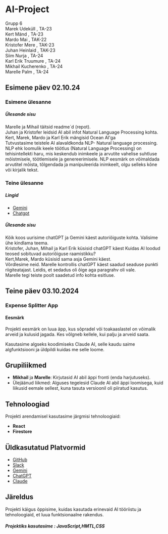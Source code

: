 # AI-Project
Grupp 6 <br>
Marek Udeküll , TA-23 <br>
Kert Mänd , TA-23 <br>
Mardo Mai , TAK-22 <br>
Kristofer Mere , TAK-23 <br>
Juhan Heinlaid , TAK-23 <br>
Siim Nurja , TA-24 <br>
Karl Erik Truumure , TA-24 <br>
Mikhail Kucherenko , TA-24 <br>
Marelle Palm , TA-24 <br>
<p> 
  <h2>Esimene päev 02.10.24</h2>

 <h3>Esimene ülesanne</h3>
  <h5>Ülesande sisu</h5>
  Marelle ja Mihail täitsid readme´d (repot). <br>
  Juhan ja Kristofer leidsid AI abil infot Natural Language Processing kohta. <br>
  Kert, Marek, Mardo ja Karl Erik mängisid Ocean AI'ga<br>
  Tutvustasime teistele AI alavaldkonda NLP- Natural language processing. <br>
NLP ehk loomulik keele töötlus (Natural Language Processing) on tehisintellekti haru, mis keskendub inimkeele ja arvutite vahelise suhtluse mõistmisele, töötlemisele ja genereerimisele. NLP eesmärk on võimaldada arvutitel mõista, tõlgendada ja manipuleerida inimkeelt, olgu selleks kõne või kirjalik tekst. <br>
</p>
<p> 
  <h3>Teine ülesanne</h3>
    <h5>Lingid</h5>
 <ul> 
   <li> <a href= "https://gemini.google.com/app"> Gemini</a> </li>
  <li> <a href = "https://openai.com/chatgpt/"> Chatgpt</a> </li>
 </ul>  
  <h5>Ülesande sisu</h5>
Kõik koos uurisime chatGPT ja Gemini käest autoriõiguste kohta. Valisime ühe kindlama teema.<br>
Kristofer, Juhan, Mihail ja Karl Erik küsisid chatGPT käest Kuidas AI loodud teosed sobituvad autoriõiguse raamistikku? <br>
Kert,Marek, Mardo küsisid sama asja Gemini käest. <br>
Võrdlesime neid. Marelle kontrollis chatGPT käest saadud seaduse punkti riigiteatajast. Leidis, et sedadus oli õige aga paragrahv oli vale. <br>
Marelle tegi teiste poolt saadetud info kohta esitluse. 
</p>
<p>
  <h2>Teine päev 03.10.2024</h2>
  <h3>Expense Splitter App</h3>
  <h4> Eesmärk</h4>
  Projekti eesmärk on luua äpp, kus sõpradel või toakaaslastel on võimalik arveid ja kulusid jagada. Kes võlgneb kellele, kui palju ja arveid saata.  
   
   Kasutasime algseks koodimiseks Claude AI, selle kaudu saime algfunktsiooni ja üldpildi kuidas me selle loome.

## Grupiliikmed

- **Mikhail** ja **Marelle**: Kirjutasid AI abil äppi fronti (enda harjutuseks).
- Ülejäänud liikmed: Alguses tegelesid Claude AI abil äppi loomisega, kuid liikusid eemale sellest, kuna tasuta versioonil oli piiratud kasutus.

## Tehnoloogiad

Projekti arendamisel kasutasime järgmisi tehnoloogiaid:

- **React**
- **Firestore**

## Üldkasutatud Platvormid

- [GitHub](https://github.com)
- [Slack](https://slack.com)
- [Gemini](https://www.gemini.com)
- [ChatGPT](https://chat.openai.com)
- [Claude](https://www.claude.ai)

## Järeldus

Projekti käigus õppisime, kuidas kasutada erinevaid AI tööriistu ja tehnoloogiaid, et luua funktsionaalne rakendus.

  
 </ul>

  <h5>Projektiks kasutasime : JavaScript,HMTL,CSS</h5>
  
</p>
